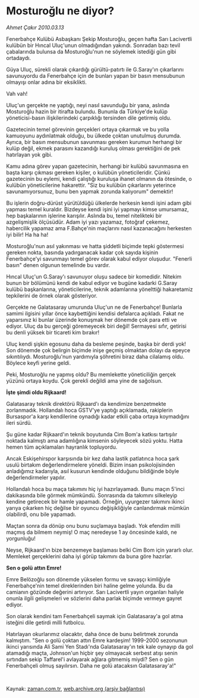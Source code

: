 # Mosturoğlu ne diyor?

*Ahmet Çakır 2010.03.13*

<tr><td class="metin" colspan="2" style="padding-top: 20px; padding-left: 5px; ">Fenerbahçe Kulübü Asbaşkanı Şekip Mosturoğlu, geçen hafta Sarı Lacivertli kulübün bir Hıncal Uluç'unun olmadığından yakındı. Sonradan bazı tevil çabalarında bulunsa da Mosturoğlu'nun ne söylemek istediği gün gibi ortadaydı.</td></tr><tr><td class="metin" colspan="2" style="padding-top: 20px; padding-left: 5px; "><p> Güya Uluç, sürekli olarak çıkardığı gürültü-patırtı ile G.Saray'ın çıkarlarını savunuyordu da Fenerbahçe için de bunları yapan bir basın mensubunun olmayışı onlar adına bir eksiklikti.
<p> Vah vah!
<p> Uluç'un gerçekte ne yaptığı, neyi nasıl savunduğu bir yana, aslında Mosturoğlu hazin bir itirafta bulundu. Bununla da Türkiye'de kulüp yöneticisi-basın ilişkilerindeki çarpıklığı tersinden dile getirmiş oldu.
<p> Gazetecinin temel görevinin gerçekleri ortaya çıkarmak ve bu yolla kamuoyunu aydınlatmak olduğu, bu ülkede çoktan unutulmuş durumda. Ayrıca, bir basın mensubunun savunması gereken kurumun herhangi bir kulüp değil, ekmek parasını kazandığı kuruluş olması gerektiğini de pek hatırlayan yok gibi.
<p> Kamu adına görev yapan gazetecinin, herhangi bir kulübü savunmasına en başta karşı çıkması gereken kişiler, o kulübün yöneticileridir. Çünkü gazetecinin bu eylemi, kendi çalıştığı kuruluşa ihanet olmanın da ötesinde, o kulübün yöneticilerine hakarettir. "Siz bu kulübün çıkarlarını yeterince savunamıyorsunuz, bunu ben yapmak zorunda kalıyorum" demektir!
<p> Bu işlerin doğru-dürüst yürütüldüğü ülkelerde herkesin kendi işini adam gibi yapması temel kuraldır. Bizdeyse kendi işini iyi yapmayı kimse umursamaz, hep başkalarının işlerine karışılır. Aslında bu, temel nitelikteki bir azgelişmişlik ölçüsüdür. Adam iyi yazı yazamaz, fotoğraf çekemez, habercilik yapamaz ama F.Bahçe'nin maçlarını nasıl kazanacağını herkesten iyi bilir! Ha ha ha!
<p> Mosturoğlu'nun asıl yakınması ve hatta şiddetli biçimde tepki göstermesi gereken nokta, basında yadırganacak kadar çok sayıda kişinin Fenerbahçe'yi savunmayı temel görev olarak kabul ediyor oluşudur. "Fenerli basın" denen olgunun temelinde bu vardır.
<p> Hıncal Uluç'un G.Saray'ı savunuyor oluşu sadece bir komedidir. Nitekim bunun bir bölümünü kendi de kabul ediyor ve bugüne kadarki G.Saray kulübü başkanlarına, yöneticilerine, teknik adamlarına yönelttiği hakaretamiz tepkilerini de örnek olarak gösteriyor.
<p> Gerçekte ne Galatasaray umurunda Uluç'un ne de Fenerbahçe! Bunlarla samimi ilgisini yıllar önce kaybettiğini kendisi defalarca açıkladı. Fakat ne yaparsınız ki bunlar üzerinde konuşmak her dönemde çok para etti ve ediyor. Uluç da bu gerçeği göremeyecek biri değil! Sermayesi sıfır, getirisi bu denli yüksek bir ticareti kim bırakır!
<p> Uluç kendi şişkin egosunu daha da besleme peşinde, başka bir derdi yok! Son dönemde çok belirgin biçimde inişe geçmiş olmaktan dolayı da epeyce sıkıntılıydı. Mosturoğlu'nun yardımıyla şöhretini biraz daha cilalamış oldu. Böylece keyfi yerine geldi.
<p> Peki, Mosturoğlu ne yapmış oldu? Bu memlekette yöneticiliğin gerçek yüzünü ortaya koydu. Çok gerekli değildi ama yine de sağolsun.
<p><b>İşte şimdi oldu Rijkaard!</b>
<p>Galatasaray teknik direktörü Rijkaard'ı da kendimize benzetmekte zorlanmadık. Hollandalı hoca GSTV'ye yaptığı açıklamada, rakiplerin Bursaspor'a karşı kendilerine oynadığı kadar etkili çaba ortaya koymadığını ileri sürdü.
<p> Şu güne kadar Rijkaard'ın teknik boyutunda Cim Bom'a katkısı tartışılır noktada kalmıştı ama adamlığına kimsenin söyleyecek sözü yoktu. Hatta hemen tüm açıklamaları hayranlık topluyordu.
<p> Ancak Eskişehirspor karşısında bir kez daha lastik patlatınca hoca şark usulü birtakım değerlendirmelere yöneldi. Bizim insan psikolojisinden anladığımız kadarıyla, asıl kusurun kendinde olduğunu bildiğinde böyle değerlendirmeler yapılır.
<p> Hollandalı hoca bu maça takımını hiç iyi hazırlayamadı. Bunu maçın 5'inci dakikasında bile görmek mümkündü. Sonrasında da takımını silkeleyip kendine getirecek bir hamle yapamadı. Örneğin, uyurgezer takımını ikinci yarıya çıkarken hiç değilse bir oyuncu değişikliğiyle canlandırmak mümkün olabilirdi, onu bile yapamadı.
<p> Maçtan sonra da dönüp onu bunu suçlamaya başladı. Yok efendim milli maçmış da bilmem neymiş! O maç neredeyse 1 ay öncesinde kaldı, ne yorgunluğu!
<p> Neyse, Rijkaard'ın bize benzemeye başlaması belki Cim Bom için yararlı olur. Memleket gerçeklerini daha iyi görüp takımını da buna göre hazırlar.
<p><b>Sen o golü attın Emre!</b>
<p>Emre Belözoğlu son dönemde yükselen formu ve savaşçı kimliğiyle Fenerbahçe'nin temel direklerinden biri haline gelme yolunda. Bu da camianın gözünde değerini artırıyor. Sarı Lacivertli yayın organları haliyle onunla ilgili gelişmeleri ve sözlerini daha parlak biçimde vermeye gayret ediyor.
<p> Son olarak kendini tam Fenerbahçeli saymak için Galatasaray'a gol atma isteğini dile getirdi milli futbolcu.
<p> Hatırlayan okurlarımız olacaktır, daha önce de bunu belirtmek zorunda kalmıştım. "Sen o golü çoktan attın Emre kardeşim! 1999-2000 sezonunun ikinci yarısında Ali Sami Yen Stadı'nda Galatasaray'ın tek kale oynayıp da gol atamadığı maçta, Johnson'un hiçbir şey olmayacak serbest atışı senin sırtından sekip Taffarel'i avlayarak ağlara gitmemiş miydi? Sen o gün Fenerbahçeli olmuş sayılırsın. Daha ne golü atacaksın Galatasaray'a!"
<p><br/></p></p></p></p></p></p></p></p></p></p></p></p></p></p></p></p></p></p></p></p></p></p></p></td></tr>

Kaynak: [zaman.com.tr](http://zaman.com.tr/yazar.do?yazino=961091), [web.archive.org (arşiv bağlantısı)](http://web.archive.org/web/20100327163537/http://www.zaman.com.tr:80/yazar.do?yazino=961091)
